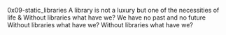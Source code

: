 0x09-static_libraries
A library is not a luxury but one of the necessities of life & Without libraries what have we? We have no past and no future
Without libraries what have we?
Without libraries what have we?
